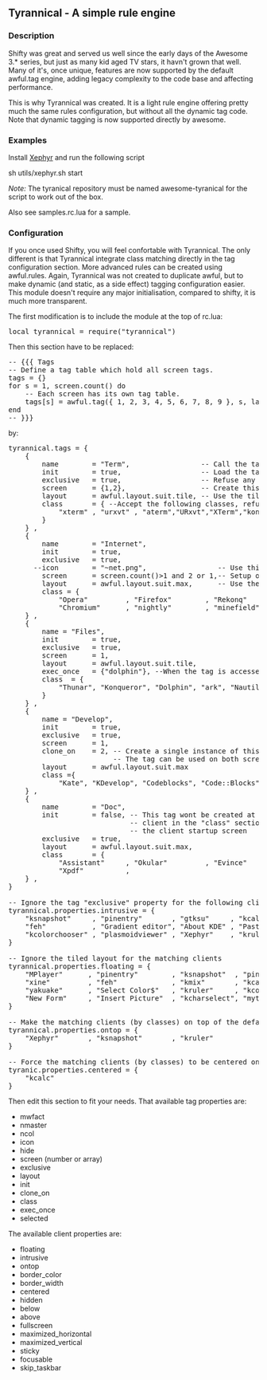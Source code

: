 Tyrannical - A simple rule engine
------------------------------

### Description
Shifty was great and served us well since the early days of the Awesome 3.\* series, but just as
many kid aged TV stars, it havn't grown that well. Many of it's, once unique, features are now
supported by the default awful.tag engine, adding legacy complexity to the code base and affecting
performance.

This is why Tyrannical was created. It is a light rule engine offering pretty much the same rules configuration,
but without all the dynamic tag code. Note that dynamic tagging is now supported directly by awesome.

### Examples

Install [Xephyr](http://www.freedesktop.org/wiki/Software/Xephyr) and run the following script

 sh utils/xephyr.sh start

*Note:* The tyranical repository must be named awesome-tyranical for the script to work out of the box.

Also see samples.rc.lua for a sample.

### Configuration

If you once used Shifty, you will feel confortable with Tyrannical. The only different is that
Tyrannical integrate class matching directly in the tag configuration section. More advanced
rules can be created using awful.rules. Again, Tyrannical was not created to duplicate awful,
but to make dynamic (and static, as a side effect) tagging configuration easier. This module
doesn't require any major initialisation, compared to shifty, it is much more transparent.

The first modification is to include the module at the top of rc.lua:
<pre>local tyrannical = require("tyrannical")</pre>

Then this section have to be replaced:
<pre>-- {{{ Tags
-- Define a tag table which hold all screen tags.
tags = {}
for s = 1, screen.count() do
    -- Each screen has its own tag table.
    tags[s] = awful.tag({ 1, 2, 3, 4, 5, 6, 7, 8, 9 }, s, layouts[1])
end
-- }}}</pre>

by:

<pre>tyrannical.tags = {
    {
        name        = "Term",                 -- Call the tag "Term"
        init        = true,                   -- Load the tag on startup
        exclusive   = true,                   -- Refuse any other type of clients (by classes)
        screen      = {1,2},                  -- Create this tag on screen 1 and screen 2
        layout      = awful.layout.suit.tile, -- Use the tile layout
        class       = { --Accept the following classes, refuse everything else (because of "exclusive=true")
            "xterm" , "urxvt" , "aterm","URxvt","XTerm","konsole","terminator","gnome-terminal"
        }
    } ,
    {
        name        = "Internet",
        init        = true,
        exclusive   = true,
      --icon        = "~net.png",                 -- Use this icon for the tag (uncomment with a real path)
        screen      = screen.count()>1 and 2 or 1,-- Setup on screen 2 if there is more than 1 screen, else on screen 1
        layout      = awful.layout.suit.max,      -- Use the max layout
        class = {
            "Opera"         , "Firefox"        , "Rekonq"    , "Dillo"        , "Arora",
            "Chromium"      , "nightly"        , "minefield"     }
    } ,
    {
        name = "Files",
        init        = true,
        exclusive   = true,
        screen      = 1,
        layout      = awful.layout.suit.tile,
        exec_once   = {"dolphin"}, --When the tag is accessed for the first time, execute this command
        class  = {
            "Thunar", "Konqueror", "Dolphin", "ark", "Nautilus","emelfm"
        }
    } ,
    {
        name = "Develop",
        init        = true,
        exclusive   = true,
        screen      = 1,
        clone_on    = 2, -- Create a single instance of this tag on screen 1, but also show it on screen 2
                         -- The tag can be used on both screen, but only one at once
        layout      = awful.layout.suit.max                          ,
        class ={ 
            "Kate", "KDevelop", "Codeblocks", "Code::Blocks" , "DDD", "kate4"}
    } ,
    {
        name        = "Doc",
        init        = false, -- This tag wont be created at startup, but will be when one of the
                             -- client in the "class" section will start. It will be created on
                             -- the client startup screen
        exclusive   = true,
        layout      = awful.layout.suit.max,
        class       = {
            "Assistant"     , "Okular"         , "Evince"    , "EPDFviewer"   , "xpdf",
            "Xpdf"          ,                                        }
    } ,
}

-- Ignore the tag "exclusive" property for the following clients (matched by classes)
tyrannical.properties.intrusive = {
    "ksnapshot"     , "pinentry"       , "gtksu"     , "kcalc"        , "xcalc"               ,
    "feh"           , "Gradient editor", "About KDE" , "Paste Special", "Background color"    ,
    "kcolorchooser" , "plasmoidviewer" , "Xephyr"    , "kruler"       , "plasmaengineexplorer",
}

-- Ignore the tiled layout for the matching clients
tyrannical.properties.floating = {
    "MPlayer"      , "pinentry"        , "ksnapshot"  , "pinentry"     , "gtksu"          ,
    "xine"         , "feh"             , "kmix"       , "kcalc"        , "xcalc"          ,
    "yakuake"      , "Select Color$"   , "kruler"     , "kcolorchooser", "Paste Special"  ,
    "New Form"     , "Insert Picture"  , "kcharselect", "mythfrontend" , "plasmoidviewer" 
}

-- Make the matching clients (by classes) on top of the default layout
tyrannical.properties.ontop = {
    "Xephyr"       , "ksnapshot"       , "kruler"
}

-- Force the matching clients (by classes) to be centered on the screen on init
tyranic.properties.centered = {
    "kcalc"
}</pre>

Then edit this section to fit your needs. That available tag properties are:
*   mwfact
*   nmaster
*   ncol
*   icon
*   hide
*   screen (number or array)
*   exclusive
*   layout
*   init
*   clone_on
*   class
*   exec_once
*   selected

The available client properties are:
*   floating
*   intrusive
*   ontop
*   border_color
*   border_width
*   centered
*   hidden
*   below
*   above
*   fullscreen
*   maximized_horizontal
*   maximized_vertical
*   sticky
*   focusable
*   skip_taskbar

